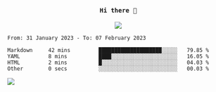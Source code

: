 <h4 align="center"><samp> Hi there 👋  </samp></h4>

<p align="center">
  
  <a href="https://github.com/bznick98">
    <img align="center" src="https://github-readme-stats.vercel.app/api?username=bznick98&&count_private=true&hide=issues,prs,contribs&show_icons=true&theme=gruvbox" />
  </a>
  
  <!--START_SECTION:waka-->

```text
From: 31 January 2023 - To: 07 February 2023

Markdown     42 mins         ████████████████████░░░░░   79.85 %
YAML         8 mins          ████░░░░░░░░░░░░░░░░░░░░░   16.05 %
HTML         2 mins          █░░░░░░░░░░░░░░░░░░░░░░░░   04.03 %
Other        0 secs          ░░░░░░░░░░░░░░░░░░░░░░░░░   00.03 %
```

<!--END_SECTION:waka-->
  
 
</p>

![](https://visitor-badge.glitch.me/badge?page_id=bznick98.bznick98)
